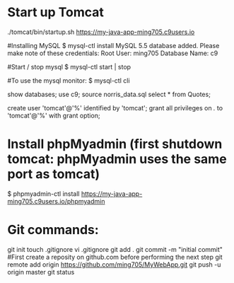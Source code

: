 # Start up Tomcat
./tomcat/bin/startup.sh
https://my-java-app-ming705.c9users.io

#Installing MySQL
$ mysql-ctl install
MySQL 5.5 database added.  Please make note of these credentials:
Root User: ming705
Database Name: c9

#Start / stop mysql
$ mysql-ctl start | stop

#To use the mysql monitor:
$ mysql-ctl cli

show databases;
use c9;
source norris_data.sql
select * from Quotes;

create user 'tomcat'@'%' identified by 'tomcat';
grant all privileges on *.* to 'tomcat'@'%' with grant option;

# Install phpMyadmin (first shutdown tomcat: phpMyadmin uses the same port as tomcat)
$ phpmyadmin-ctl install
https://my-java-app-ming705.c9users.io/phpmyadmin

# Git commands:
git init
touch .gitignore
vi .gitignore
git add .
git commit -m "initial commit"
#First create a reposity on github.com before performing the next step
git remote add origin https://github.com/ming705/MyWebApp.git
git push -u origin master
git status

